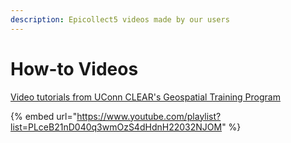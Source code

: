 ```yaml
---
description: Epicollect5 videos made by our users
---
```


# How-to Videos

[Video tutorials from UConn CLEAR's Geospatial Training Program](https://kaltura.uconn.edu/channel/Geospatial+Training+Program/167917321)



{% embed url="https://www.youtube.com/playlist?list=PLceB21nD040q3wmOzS4dHdnH22032NJOM" %}
